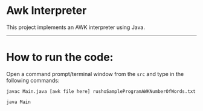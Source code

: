 # Awk Interpreter

This project implements an AWK interpreter using Java.

---

# How to run the code:

Open a command prompt/terminal window from the `src` and type in the following commands:

`javac Main.java [awk file here] rushoSampleProgramAWKNumberOfWords.txt`

`java Main`
